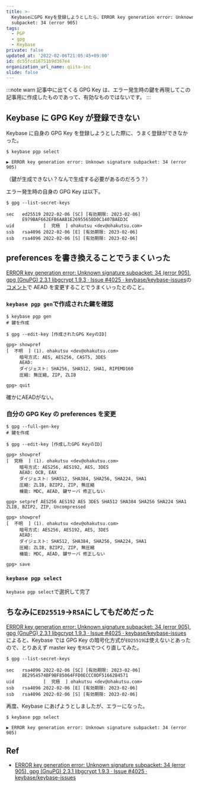```yaml
---
title: >-
  KeybaseにGPG Keyを登録しようとしたら、ERROR key generation error: Unknown signature
  subpacket: 34 (error 905)
tags:
  - PGP
  - gpg
  - Keybase
private: false
updated_at: '2022-02-06T21:05:45+09:00'
id: dc55fcd16751b9d367e4
organization_url_name: qiita-inc
slide: false
---
```

:::note warn
記事中に出てくる GPG Key は、エラー発生時の鍵を再現してこの記事用に作成したものであって、有効なものではないです。
:::

## Keybase に GPG Key が登録できない

Keybase に自身の GPG Key を登録しようとした際に、うまく登録ができなかった。

```
$ keybase pgp select

▶ ERROR key generation error: Unknown signature subpacket: 34 (error 905)
```

（鍵が生成できない？なんで生成する必要があるのだろう？）

エラー発生時の自身の GPG Key は以下。

```
$ gpg --list-secret-keys

sec   ed25519 2022-02-06 [SC] [有効期限: 2023-02-06]
      E979BAF662EFB6AAB1E26955658D0C1407BAED3C
uid           [  究極  ] ohakutsu <dev@ohakutsu.com>
ssb   rsa4096 2022-02-06 [E] [有効期限: 2023-02-06]
ssb   rsa4096 2022-02-06 [S] [有効期限: 2023-02-06]
```

## preferences を書き換えることでうまくいった

[ERROR key generation error: Unknown signature subpacket: 34 (error 905), gpg (GnuPG) 2.3.1 libgcrypt 1.9.3 · Issue #4025 · keybase/keybase-issues](https://github.com/keybase/keybase-issues/issues/4025)の[コメント](https://github.com/keybase/keybase-issues/issues/4025#issuecomment-853933127)で AEAD を変更することでうまくいったとのこと。

### `keybase pgp gen`で作成された鍵を確認

```
$ keybase pgp gen
# 鍵を作成

$ gpg --edit-key [作成されたGPG KeyのID]

gpg> showpref
[  不明  ] (1). ohakutsu <dev@ohakutsu.com>
     暗号方式: AES, AES256, CAST5, 3DES
     AEAD:
     ダイジェスト: SHA256, SHA512, SHA1, RIPEMD160
     圧縮: 無圧縮, ZIP, ZLIB

gpg> quit
```

確かにAEADがない。

### 自分の GPG Key の preferences を変更

```
$ gpg --full-gen-key
# 鍵を作成

$ gpg --edit-key [作成したGPG KeyのID]

gpg> showpref
[  究極  ] (1). ohakutsu <dev@ohakutsu.com>
     暗号方式: AES256, AES192, AES, 3DES
     AEAD: OCB, EAX
     ダイジェスト: SHA512, SHA384, SHA256, SHA224, SHA1
     圧縮: ZLIB, BZIP2, ZIP, 無圧縮
     機能: MDC, AEAD, 鍵サーバ 修正しない

gpg> setpref AES256 AES192 AES 3DES SHA512 SHA384 SHA256 SHA224 SHA1 ZLIB, BZIP2, ZIP, Uncompressed

gpg> showpref
[  不明  ] (1). ohakutsu <dev@ohakutsu.com>
     暗号方式: AES256, AES192, AES, 3DES
     AEAD:
     ダイジェスト: SHA512, SHA384, SHA256, SHA224, SHA1
     圧縮: ZLIB, BZIP2, ZIP, 無圧縮
     機能: MDC, AEAD, 鍵サーバ 修正しない

gpg> save
```

### `keybase pgp select`

`keybase pgp select`で選択して完了

## ちなみに`ED25519`→`RSA`にしてもだめだった

[ERROR key generation error: Unknown signature subpacket: 34 (error 905), gpg (GnuPG) 2.3.1 libgcrypt 1.9.3 · Issue #4025 · keybase/keybase-issues](https://github.com/keybase/keybase-issues/issues/4025) によると、Keybase では GPG Key の暗号化方式が`ED25519`は使えないとあったので、とりあえず master key を`RSA`でつくり直してみた。

```
$ gpg --list-secret-keys

sec   rsa4096 2022-02-06 [SC] [有効期限: 2023-02-06]
      8E2954574BF9BF85064FFD0ECCC0DF51662B4571
uid           [  究極  ] ohakutsu <dev@ohakutsu.com>
ssb   rsa4096 2022-02-06 [E] [有効期限: 2023-02-06]
ssb   rsa4096 2022-02-06 [S] [有効期限: 2023-02-06]
```

再度、Keybase にあげようとしましたが、エラーになった。

```
$ keybase pgp select

▶ ERROR key generation error: Unknown signature subpacket: 34 (error 905)
```

## Ref

- [ERROR key generation error: Unknown signature subpacket: 34 (error 905), gpg (GnuPG) 2.3.1 libgcrypt 1.9.3 · Issue #4025 · keybase/keybase-issues](https://github.com/keybase/keybase-issues/issues/4025)
